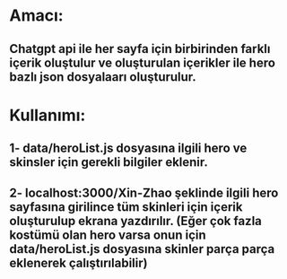 # Amacı: 
## Chatgpt api ile her sayfa için birbirinden farklı içerik oluştulur ve oluşturulan içerikler ile hero bazlı json dosyalaarı oluşturulur.


# Kullanımı: 
## 1- data/heroList.js dosyasına ilgili hero ve skinsler için gerekli bilgiler eklenir.
## 2- localhost:3000/Xin-Zhao şeklinde ilgili hero sayfasına girilince tüm skinleri için içerik oluşturulup ekrana yazdırılır. (Eğer çok fazla kostümü olan hero varsa onun için data/heroList.js dosyasına skinler parça parça eklenerek çalıştırılabilir)